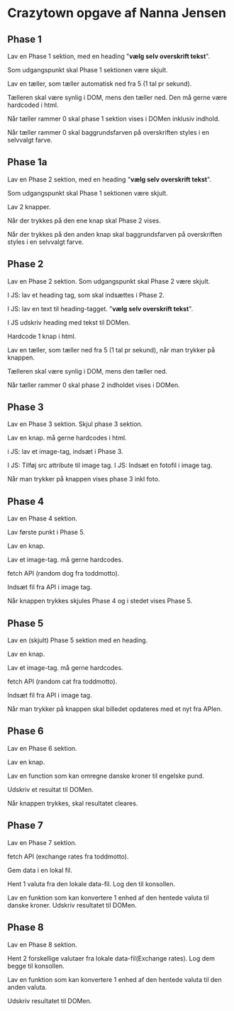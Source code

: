 # Crazytown opgave af Nanna Jensen

## Phase 1
<!-- opstart? -->
Lav en Phase 1 sektion, med en heading "**vælg selv overskrift tekst**".

Som udgangspunkt skal Phase 1 sektionen være skjult.

Lav en tæller, som tæller automatisk ned fra 5 (1 tal pr sekund).

Tælleren skal være synlig i DOM,  mens den tæller ned. Den må gerne være hardcoded i html.

Når tæller rammer 0 skal phase 1 sektion vises i DOMen inklusiv indhold.

Når tæller rammer 0 skal baggrundsfarven på overskriften styles i en selvvalgt farve.

## Phase 1a
<!-- opstart? -->
Lav en Phase 2 sektion, med en heading "**vælg selv overskrift tekst**".

Som udgangspunkt skal Phase 1 sektionen være skjult.

Lav 2 knapper. 

Når der trykkes på den ene knap skal Phase 2 vises.

Når der trykkes på den anden knap skal baggrundsfarven på overskriften styles i en selvvalgt farve.


## Phase 2

Lav en Phase 2 sektion.
Som udgangspunkt skal Phase 2 være skjult.

I JS: lav et heading tag, som skal indsættes i Phase 2.

I JS: lav en text til heading-tagget. "**vælg selv overskrift tekst**".

I JS udskriv heading med tekst til DOMen.

Hardcode 1 knap i html. 

Lav en tæller, som tæller ned fra 5 (1 tal pr sekund), når man trykker på knappen.

Tælleren skal være synlig i DOM, mens den tæller ned.

Når tæller rammer 0 skal phase 2 indholdet vises i DOMen.


## Phase 3
Lav en Phase 3 sektion.
Skjul phase 3 sektion.

Lav en knap. må gerne hardcodes i html.

i JS: lav et image-tag, indsæt i Phase 3.

I JS: Tilføj src attribute til image tag.
I JS: Indsæt en fotofil i image tag.

Når man trykker på knappen vises phase 3 inkl foto.


## Phase 4
Lav en Phase 4 sektion. 

Lav første punkt i Phase 5.

Lav en knap.

Lav et image-tag. må gerne hardcodes.

fetch API (random dog fra toddmotto).

Indsæt fil fra API i image tag.

Når knappen trykkes skjules Phase 4 og i stedet vises Phase 5.


## Phase 5
Lav en (skjult) Phase 5 sektion med en heading.

Lav en knap.

Lav et image-tag. må gerne hardcodes.

fetch API (random cat fra toddmotto).

Indsæt fil fra API i image tag.

Når man trykker på knappen skal 
billedet opdateres med et nyt fra APIen.


## Phase 6
Lav en Phase 6 sektion.

Lav en knap.

Lav en function som kan omregne danske kroner til engelske pund.

Udskriv et resultat til DOMen.

Når knappen trykkes, skal resultatet cleares.


## Phase 7

Lav en Phase 7 sektion.

fetch API (exchange rates fra toddmotto).

Gem data i en lokal fil.

Hent 1 valuta fra den lokale data-fil. Log den til konsollen.

Lav en funktion som kan konvertere 1 enhed af den hentede valuta til danske kroner.
Udskriv resultatet til DOMen.

## Phase 8

Lav en Phase 8 sektion.

Hent 2 forskellige valutaer fra lokale data-fil(Exchange rates). Log dem begge til konsollen.

Lav en funktion som kan konvertere 1 enhed af den hentede valuta til den anden valuta.

Udskriv resultatet til DOMen.




















